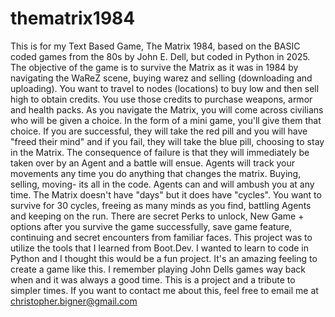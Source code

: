 # thematrix1984
This is for my Text Based Game, The Matrix 1984, based on the BASIC coded games from the 80s by John E. Dell, but coded in Python in 2025.
The objective of the game is to survive the Matrix as it was in 1984 by navigating the WaReZ scene, buying warez and selling (downloading and uploading).
You want to travel to nodes (locations) to buy low and then sell high to obtain credits. You use those credits to purchase weapons, armor and health packs.
As you navigate the Matrix, you will come across civilians who will be given a choice. In the form of a mini game, you'll give them that choice.
If you are successful, they will take the red pill and you will have "freed their mind" and if you fail, they will take the blue pill, choosing to stay in the Matrix.
The consequence of failure is that they will immediately be taken over by an Agent and a battle will ensue.
Agents will track your movements any time you do anything that changes the matrix. Buying, selling, moving- its all in the code. Agents can and will ambush you at any time.
The Matrix doesn't have "days" but it does have "cycles". You want to survive for 30 cycles, freeing as many minds as you find, battling Agents and keeping on the run.
There are secret Perks to unlock, New Game + options after you survive the game successfully, save game feature, continuing and secret encounters from familiar faces.
This project was to utilize the tools that I learned from Boot.Dev. I wanted to learn to code in Python and I thought this would be a fun project.
It's an amazing feeling to create a game like this. I remember playing John Dells games way back when and it was always a good time. This is a project and a tribute to simpler times. 
If you want to contact me about this, feel free to email me at christopher.bigner@gmail.com

